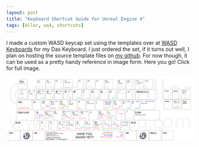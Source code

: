 ```yaml
---
layout: post
title: "Keyboard Shortcut Guide for Unreal Engine 4"
tags: [Allar, ue4, shortcuts]
---
```


I made a custom WASD keycap set using the templates over at [WASD Keyboards](http://www.wasdkeyboards.com/) for my Das Keyboard. I just ordered the set, if it turns out well, I plan on hosting the source template files on [my github](http://www.github.com/allar). For now though, it can be used as a pretty handy reference in image form. Here you go! Click for full image.

[![UE4 Keyboard Shortcuts](/assets/UE4KeyboardCondensed.png)](/assets/UE4KeyboardCondensed.png)